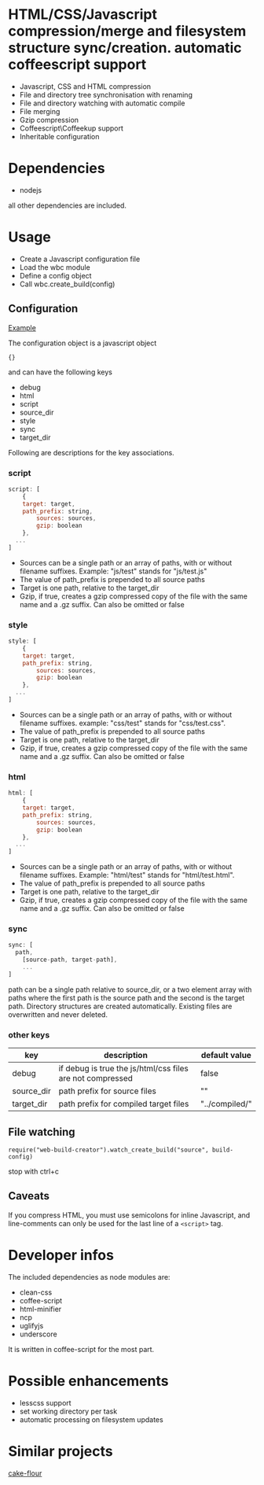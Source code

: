 # HTML/CSS/Javascript compression/merge and filesystem structure sync/creation. automatic coffeescript support

- Javascript, CSS and HTML compression
- File and directory tree synchronisation with renaming
- File and directory watching with automatic compile
- File merging
- Gzip compression
- Coffeescript\Coffeekup support
- Inheritable configuration

# Dependencies
- nodejs

all other dependencies are included.

# Usage
* Create a Javascript configuration file
* Load the wbc module
* Define a config object
* Call wbc.create_build(config)

## Configuration
[Example](https://raw.githubusercontent.com/Intera/web-build-creator/master/example-build-config.js)

The configuration object is a javascript object

``{}``

and can have the following keys

- debug
- html
- script
- source_dir
- style
- sync
- target_dir

Following are descriptions for the key associations.

### script
```javascript
script: [
	{
    target: target,
    path_prefix: string,
		sources: sources,
		gzip: boolean
	},
  ...
]
```

- Sources can be a single path or an array of paths, with or without filename suffixes. Example: "js/test" stands for "js/test.js"
- The value of path_prefix is prepended to all source paths
- Target is one path, relative to the target_dir
- Gzip, if true, creates a gzip compressed copy of the file with the same name and a .gz suffix. Can also be omitted or false

### style
```javascript
style: [
	{
    target: target,
    path_prefix: string,
		sources: sources,
		gzip: boolean
	},
  ...
]
```

- Sources can be a single path or an array of paths, with or without filename suffixes. example: "css/test" stands for "css/test.css".
- The value of path_prefix is prepended to all source paths
- Target is one path, relative to the target_dir
- Gzip, if true, creates a gzip compressed copy of the file with the same name and a .gz suffix. Can also be omitted or false

### html
```javascript
html: [
	{
    target: target,
    path_prefix: string,
		sources: sources,
		gzip: boolean
	},
  ...
]
```

- Sources can be a single path or an array of paths, with or without filename suffixes. Example: "html/test" stands for "html/test.html".
- The value of path_prefix is prepended to all source paths
- Target is one path, relative to the target_dir
- Gzip, if true, creates a gzip compressed copy of the file with the same name and a .gz suffix. Can also be omitted or false

### sync
```javascript
sync: [
  path,
	[source-path, target-path],
	...
]
```

path can be a single path relative to source_dir, or a two element array with paths where the first path is the source path and the second is the target path.
Directory structures are created automatically. Existing files are overwritten and never deleted.

### other keys
|key|description|default value|
----|----|----
|debug|if debug is true the js/html/css files are not compressed|false|
|source_dir|path prefix for source files|""|
|target_dir|path prefix for compiled target files|"../compiled/"|

## File watching
    require("web-build-creator").watch_create_build("source", build-config)
stop with ctrl+c

## Caveats
If you compress HTML, you must use semicolons for inline Javascript, and line-comments can only be used for the last line of a ``<script>`` tag.

# Developer infos
The included dependencies as node modules are:

- clean-css
- coffee-script
- html-minifier
- ncp
- uglifyjs
- underscore

It is written in coffee-script for the most part.

# Possible enhancements
- lesscss support
- set working directory per task
- automatic processing on filesystem updates

# Similar projects
[cake-flour](https://github.com/ricardobeat/cake-flour)